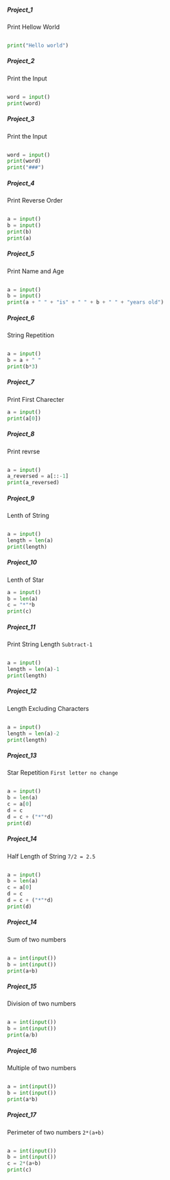 
##### Project_1

Print Hellow World

``` python

print("Hello world")

```
##### Project_2

Print the Input

``` python

word = input() 
print(word)

```

##### Project_3

Print the Input

``` python

word = input()
print(word)
print("###")

```
##### Project_4

Print Reverse Order

``` python

a = input()
b = input()
print(b)
print(a)

```
##### Project_5

Print Name and Age

``` python

a = input()
b = input()
print(a + " " + "is" + " " + b + " " + "years old")

```

##### Project_6

String Repetition

``` python

a = input() 
b = a + " "
print(b*3)

```
##### Project_7

Print First Charecter

``` python
a = input()
print(a[0])

```
##### Project_8

Print revrse

``` python

a = input()
a_reversed = a[::-1]
print(a_reversed)

```
##### Project_9

Lenth of String

``` python

a = input()
length = len(a)
print(length)

```
##### Project_10

Lenth of Star

``` python
a = input()
b = len(a)
c = "*"*b
print(c)


```
##### Project_11

Print String Length `Subtract-1`

``` python

a = input()
length = len(a)-1
print(length)

```
##### Project_12

Length Excluding Characters

``` python

a = input()
length = len(a)-2
print(length)

```
##### Project_13

Star Repetition `First letter no change`

``` python

a = input()
b = len(a)
c = a[0]
d = c
d = c + ("*"*d)
print(d)

```
##### Project_14

Half Length of String `7/2 = 2.5`

``` python

a = input()
b = len(a)
c = a[0]
d = c
d = c + ("*"*d)
print(d)

```
##### Project_14

Sum of two numbers

``` python

a = int(input())
b = int(input())
print(a+b)

```
##### Project_15

Division of two numbers

``` python

a = int(input())
b = int(input())
print(a/b)

```
##### Project_16

Multiple of two numbers

``` python

a = int(input())
b = int(input())
print(a*b)

```
##### Project_17

Perimeter of two numbers `2*(a+b)`

``` python

a = int(input())
b = int(input())
c = 2*(a+b)
print(c)

```

